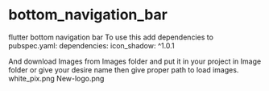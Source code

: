 # bottom_navigation_bar
flutter bottom navigation bar
To use this add dependencies to pubspec.yaml:
dependencies:
  icon_shadow: ^1.0.1
 
 And download Images from Images folder and put it in your project in Image folder or give your desire name
 then give proper path to load images.
 white_pix.png
 New-logo.png
